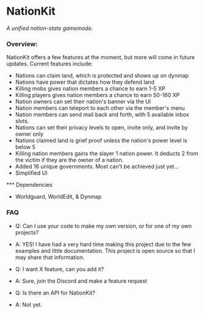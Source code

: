 # NationKit
_A unified nation-state gamemode_.

### Overview:
NationKit offers a few features at the moment, but more will come in future updates. Current features include:
- Nations can claim land, which is protected and shows up on dynmap
- Nations have power that dictates how they defend land
- Killing mobs gives nation members a chance to earn 1-5 XP
- Killing players gives nation members a chance to earn 50-160 XP
- Nation owners can set their nation's banner via the UI
- Nation members can teleport to each other via the member's menu
- Nation members can send mail back and forth, with 5 available inbox slots. 
- Nations can set their privacy levels to open, invite only, and invite by owner only
- Nations claimed land is grief proof unless the nation's power level is below 5
- Killing nation members gains the slayer 1 nation power. It deducts 2 from the victim if they are the owner of a nation.
- Added 16 unique governments. Most can't be achieved just yet...
- Simplified UI

*** Dependencies
- Worldguard, WorldEdit, & Dynmap

### FAQ
- Q: Can I use your code to make my own version, or for one of my own projects?
- A: YES! I have had a very hard time making this project due to the few examples and little documentation. This project is open source so that I may share that information.

- Q: I want X feature, can you add it?
- A: Sure, join the Discord and make a feature request

- Q: Is there an API for NationKit?
- A: Not yet.
